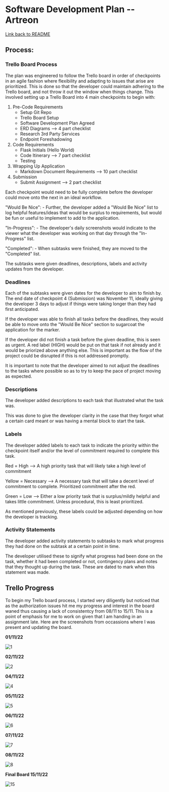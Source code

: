 # Software Development Plan -- Artreon

[Link back to README](/README.md)

## Process:

### Trello Board Process

The plan was engineered to follow the Trello board in order of checkpoints in an agile fashion where flexibility and adapting to issues that arise are prioritized. This is done so that the developer could maintain adhering to the Trello board, and not throw it out the window when things change. This involved setting up a Trello Board into 4 main checkpoints to begin with:

1. Pre-Code Requirements
    - Setup Git Repo
    - Trello Board Setup
    - Software Development Plan Agreed
    - ERD Diagrams --> 4 part checklist
    - Research 3rd Party Services
    - Endpoint Foreshadowing
2. Code Requirements
    - Flask Initials (Hello World)
    - Code Itinerary --> 7 part checklist
    - Testing
3. Wrapping Up Application
    - Markdown Document Requirements --> 10 part checklist
4. Submission
    - Submit Assignment --> 2 part checklist

Each checkpoint would need to be fully complete before the developer could move onto the next in an ideal workflow.

"Would Be Nice":
    - Further, the developer added a "Would Be Nice" list to log helpful features/ideas that would be surplus to requirements, but would be fun or useful to implement to add to the application.

"In-Progress":
    - The developer's daily screenshots would indicate to the viewer what the developer was working on that day through the "In-Progress" list.

"Completed":
    - When subtasks were finished, they are moved to the "Completed" list.

The subtasks were given deadlines, descriptions, labels and activity updates from the developer.

### Deadlines

Each of the subtasks were given dates for the developer to aim to finish by. The end date of checkpoint 4 (Submission) was November 11, ideally giving the developer 3 days to adjust if things were taking longer than they had first anticipated. 

If the developer was able to finish all tasks before the deadlines, they would be able to move onto the "Would Be Nice" section to sugarcoat the application for the marker.

If the developer did not finish a task before the given deadline, this is seen as urgent. A red label (HIGH) would be put on that task if not already and it would be priorized above anything else. This is important as the flow of the project could be disrupted if this is not addressed promptly.

It is important to note that the developer aimed to not adjust the deadlines to the tasks where possible so as to try to keep the pace of project moving as expected.

### Descriptions

The developer added descriptions to each task that illustrated what the task was. 

This was done to give the developer clarity in the case that they forgot what a certain card meant or was having a mental block to start the task.

### Labels

The developer added labels to each task to indicate the priority within the checkpoint itself and/or the level of commitment required to complete this task. 

Red = High
    --> A high priority task that will likely take a high level of commitment

Yellow = Necessary
    --> A necessary task that will take a decent level of commitment to complete. Prioritized commitment after the red.

Green = Low
    --> Either a low priority task that is surplus/mildly helpful and takes little commitment. Unless procedural, this is least prioritized.

As mentioned previously, these labels could be adjusted depending on how the developer is tracking.

### Activity Statements

The developer added activity statements to subtasks to mark what progress they had done on the subtask at a certain point in time. 

The developer utilised these to signify what progress had been done on the task, whether it had been completed or not, contingency plans and notes that they thought up during the task. These are dated to mark when this statement was made.

## Trello Progress

To begin my Trello board process, I started very diligently but noticed that as the authorization issues hit me my progress and interest in the board waned thus causing a lack of consistentcy from 08/11 to 15/11. This is a point of emphasis for me to work on given that I am handing in an assignment late. Here are the screenshots from occassions where I was present and updating the board.

**01/11/22**

![1](/docs/01.11%20Trello%20Screenshot.png)

**02/11/22**

![2](/docs/02.11%20Trello%20Screenshot.png)

**04/11/22**

![4](/docs/04.11%20Trello%20Screenshot.png)

**05/11/22**

![5](/docs/05.11%20Trello%20Screenshot.png)

**06/11/22**

![6](/docs/06.11%20Trello%20Screenshot.png)

**07/11/22**

![7](/docs/07.11%20Trello%20Screenshot.png)

**08/11/22**

![8](/docs/08.11%20Trello%20Screenshot.png)

**Final Board 15/11/22**

![15](/docs/Trello%20Board%20Final.png)